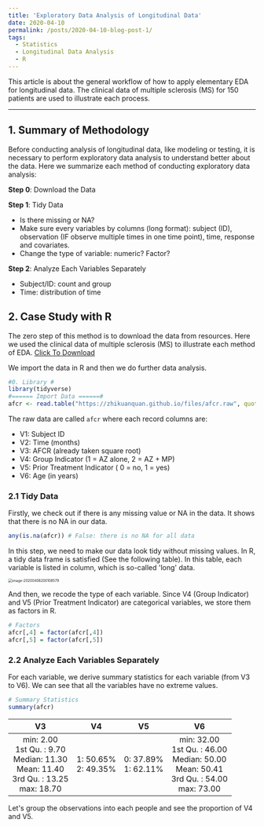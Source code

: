 ```yaml
---
title: 'Exploratory Data Analysis of Longitudinal Data'
date: 2020-04-10
permalink: /posts/2020-04-10-blog-post-1/
tags:
  - Statistics
  - Longitudinal Data Analysis
  - R
---
```


This article is about the general workflow of how to apply elementary EDA for longitudinal data. The clinical data of multiple sclerosis (MS) for 150 patients are used to illustrate each process.

------

## 1. Summary of Methodology

Before conducting analysis of longitudinal data, like modeling or testing, it is necessary to perform exploratory data analysis to understand better about the data. Here we summarize each method of conducting exploratory data analysis:  <br/>

**Step 0**: Download the Data <br/>

**Step 1**: Tidy Data <br/>

- Is there missing or NA?
- Make sure every variables by columns (long format): subject (ID), observation (IF observe multiple times in one time point), time, response and covariates. 
- Change the type of variable: numeric? Factor? <br/>

**Step 2**: Analyze Each Variables Separately  <br/>

- Subject/ID: count and group
- Time: distribution of time



## 2. Case Study with R

The zero step of this method is to download the data from resources. Here we used the clinical data of multiple sclerosis (MS) to illustrate each method of EDA. [Click To Download](https://zhikuanquan.github.io/files/afcr.raw)

We import the data in R and then we do further data analysis.

```R
#0. Library #
library(tidyverse)
#====== Import Data ======#
afcr <- read.table("https://zhikuanquan.github.io/files/afcr.raw", quote="\"", comment.char="")
```

The raw data are called `afcr` where each record columns are:

- V1: Subject ID
- V2: Time (months)
- V3: AFCR (already taken square root)
- V4: Group Indicator (1 = AZ alone, 2 = AZ + MP)
- V5: Prior Treatment Indicator ( 0 = no, 1 = yes)
- V6: Age (in years)

### 2.1 Tidy Data

Firstly, we check out if there is any missing value or NA in the data. It shows that there is no NA in our data.

```R
any(is.na(afcr)) # False: there is no NA for all data
```

In this step, we need to make our data look tidy without missing values. In R, a tidy data frame is satisfied (See the following table). In this table, each variable is listed in column, which is so-called 'long' data.

<img src="https://raw.githubusercontent.com/zhikuanquan/zhikuanquan.github.io/master/img/image-20200408200108579.png" alt="image-20200408200108579" style="zoom:50%;" />

And then, we recode the type of each variable. Since V4 (Group Indicator) and V5 (Prior Treatment Indicator) are categorical variables, we store them as factors in R.

```R
# Factors 
afcr[,4] = factor(afcr[,4])
afcr[,5] = factor(afcr[,5])
```

### 2.2 Analyze Each Variables Separately

For each variable, we derive summary statistics for each variable (from V3 to V6). We can see that all the variables have no extreme values. 

```R
# Summary Statistics
summary(afcr)
```

|                              V3                              |            V4            |            V5            |                              V6                              |
| :----------------------------------------------------------: | :----------------------: | :----------------------: | :----------------------------------------------------------: |
| min: 2.00<br />1st Qu. : 9.70<br />Median: 11.30<br />Mean: 11.40<br />3rd Qu. : 13.25<br />max: 18.70 | 1: 50.65%<br />2: 49.35% | 0: 37.89%<br />1: 62.11% | min: 32.00<br />1st Qu. : 46.00<br />Median: 50.00<br />Mean: 50.41<br />3rd Qu. : 54.00<br />max: 73.00 |

Let's group the observations into each people and see the proportion of V4 and V5.

```R

```

